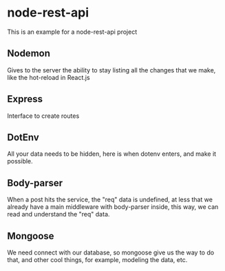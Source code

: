 # node-rest-api
This is an example for a node-rest-api project

## Nodemon
Gives to the server the ability to stay listing all the changes that we make, like the hot-reload in React.js

## Express
Interface to create routes 

## DotEnv
All your data needs to be hidden, here is when dotenv enters, and make it possible.

## Body-parser
When a post hits the service, the "req" data is undefined, at less that we already have a main middleware with body-parser inside, this way, we can read and understand the "req" data.

## Mongoose
We need connect with our database, so mongoose give us the way to do that, and other cool things, for example, modeling the data, etc.